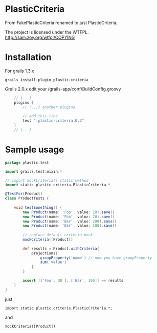 PlasticCriteria
===================

From FakePlasticCriteria renamed to just PlasticCriteria.

The project is licensed under the WTFPL.
http://sam.zoy.org/wtfpl/COPYING


# Installation

For grails 1.3.x

```
grails install-plugin plastic-criteria
```

Grails 2.0.x edit your <your-project>/grails-app/conf/BuildConfig.groovy

```groovy
    // (...)
    plugins {
        // (...) another plugins
        
        // add this line
        test ":plastic-criteria:0.3"
    }
    // (...)
```

# Sample usage

```groovy
package plastic.test

import grails.test.mixin.*

// import mockCriteria() static method
import static plastic.criteria.PlasticCriteria.* 

@TestFor(Product)
class ProductTests {
	
    void testSomething() {
		new Product(name: 'Foo', value: 10).save()
		new Product(name: 'Foo', value: 20).save()
		new Product(name: 'Bar', value: 200).save()
		new Product(name: 'Bar', value: 100).save()
		
		// replace default criteria mock
		mockCriteria([Product]) 
		
		def results = Product.withCriteria{
			projections{
				groupProperty('name') // now you have groupProperty
				sum('value')
			}
		}
		
		assert [['Foo', 30 ], ['Bar', 300]] == results
    }
}


```
just
```
import static plastic.criteria.PlasticCriteria.*;
```
and 
```
mockCriteria([Product])
```
